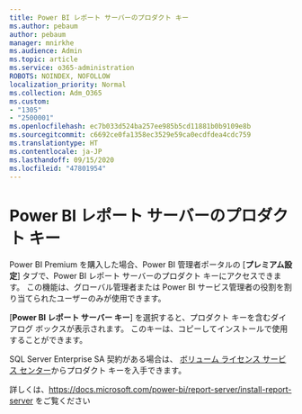```yaml
---
title: Power BI レポート サーバーのプロダクト キー
ms.author: pebaum
author: pebaum
manager: mnirkhe
ms.audience: Admin
ms.topic: article
ms.service: o365-administration
ROBOTS: NOINDEX, NOFOLLOW
localization_priority: Normal
ms.collection: Adm_O365
ms.custom:
- "1305"
- "2500001"
ms.openlocfilehash: ec7b033d524ba257ee985b5cd11881b0b9109e8b
ms.sourcegitcommit: c6692ce0fa1358ec3529e59ca0ecdfdea4cdc759
ms.translationtype: HT
ms.contentlocale: ja-JP
ms.lasthandoff: 09/15/2020
ms.locfileid: "47801954"
---
```

# <a name="power-bi-report-server-product-key"></a>Power BI レポート サーバーのプロダクト キー

Power BI Premium を購入した場合、Power BI 管理者ポータルの [**プレミアム設定**] タブで、Power BI レポート サーバーのプロダクト キーにアクセスできます。 この機能は、グローバル管理者または Power BI サービス管理者の役割を割り当てられたユーザーのみが使用できます。

[**Power BI レポート サーバー キー**] を選択すると、プロダクト キーを含むダイアログ ボックスが表示されます。 このキーは、コピーしてインストールで使用することができます。

SQL Server Enterprise SA 契約がある場合は、 [ボリューム ライセンス サービス センター](https://www.microsoft.com/Licensing/servicecenter/)からプロダクト キーを入手できます。

詳しくは、https://docs.microsoft.com/power-bi/report-server/install-report-server をご覧ください
